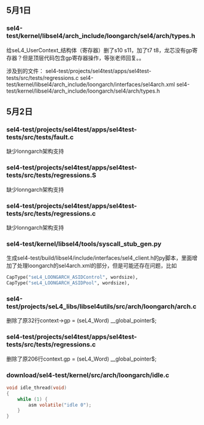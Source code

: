 ## 5月1日

### sel4-test/kernel/libsel4/arch_include/loongarch/sel4/arch/types.h

给seL4_UserContext_结构体（寄存器）删了s10 s11，加了t7 t8，龙芯没有gp寄存器？但是顶层代码包含gp寄存器操作，等张老师回复。。

涉及到的文件：
sel4-test/projects/sel4test/apps/sel4test-tests/src/tests/regressions.c
sel4-test/kernel/libsel4/arch_include/loongarch/interfaces/sel4arch.xml
sel4-test/kernel/libsel4/arch_include/loongarch/sel4/arch/types.h

## 5月2日

### sel4-test/projects/sel4test/apps/sel4test-tests/src/tests/fault.c

缺少lonngarch架构支持

### sel4-test/projects/sel4test/apps/sel4test-tests/src/tests/regressions.S

缺少lonngarch架构支持

### sel4-test/projects/sel4test/apps/sel4test-tests/src/tests/regressions.c

缺少lonngarch架构支持

### sel4-test/kernel/libsel4/tools/syscall_stub_gen.py

生成sel4-test/build/libsel4/include/interfaces/sel4_client.h的py脚本，里面增加了处理loongarch的sel4arch.xml的部分，但是可能还存在问题，比如
``` python
CapType("seL4_LOONGARCH_ASIDControl", wordsize),
CapType("seL4_LOONGARCH_ASIDPool", wordsize),
```

### sel4-test/projects/seL4_libs/libsel4utils/src/arch/loongarch/arch.c

删除了原32行context->gp = (seL4_Word) __global_pointer$;

### sel4-test/projects/sel4test/apps/sel4test-tests/src/tests/regressions.c

删除了原206行context.gp = (seL4_Word) __global_pointer$;

### download/sel4-test/kernel/src/arch/loongarch/idle.c
``` c
void idle_thread(void)
{
    while (1) {
        asm volatile("idle 0");
    }
}
```